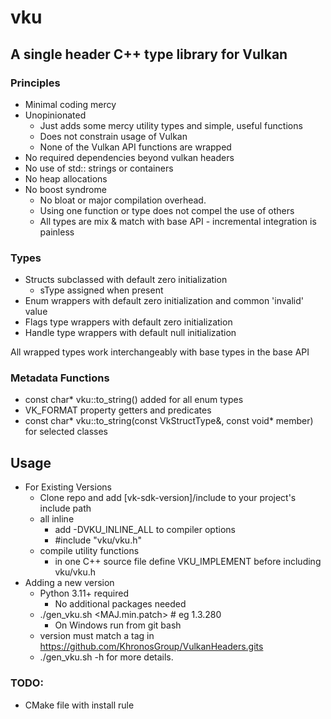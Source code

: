 # vku
## A single header C++ type library for Vulkan
### Principles
* Minimal coding mercy
* Unopinionated
    * Just adds some mercy utility types and simple, useful functions
    * Does not constrain usage of Vulkan
    * None of the Vulkan API functions are wrapped
* No required dependencies beyond vulkan headers
* No use of std:: strings or containers
* No heap allocations
* No boost syndrome
    * No bloat or major compilation overhead.
    * Using one function or type does not compel the use of others
    * All types are mix & match with base API - incremental integration is painless

### Types
* Structs subclassed with default zero initialization
    * sType assigned when present 
* Enum wrappers with default zero initialization and common 'invalid' value
* Flags type wrappers with default zero initialization
* Handle type wrappers with default null initialization

All wrapped types work interchangeably with base types in the base API

### Metadata Functions
* const char* vku::to_string(<VkEnumType>) added for all enum types
* VK_FORMAT property getters and predicates
* const char* vku::to_string(const VkStructType&, const void* member) for selected classes

## Usage
* For Existing Versions
    * Clone repo and add [vk-sdk-version]/include to your project's include path
    * all inline
        * add -DVKU_INLINE_ALL to compiler options
        * #include "vku/vku.h"
    * compile utility functions
       * in one C++ source file define VKU_IMPLEMENT before including vku/vku.h 
* Adding a new version
    * Python 3.11+ required
        * No additional packages needed
    * ./gen_vku.sh <MAJ.min.patch> # eg 1.3.280
        * On Windows run from git bash 
    * version must match a tag in https://github.com/KhronosGroup/VulkanHeaders.gits
    * ./gen_vku.sh -h for more details.

### TODO:
* CMake file with install rule
